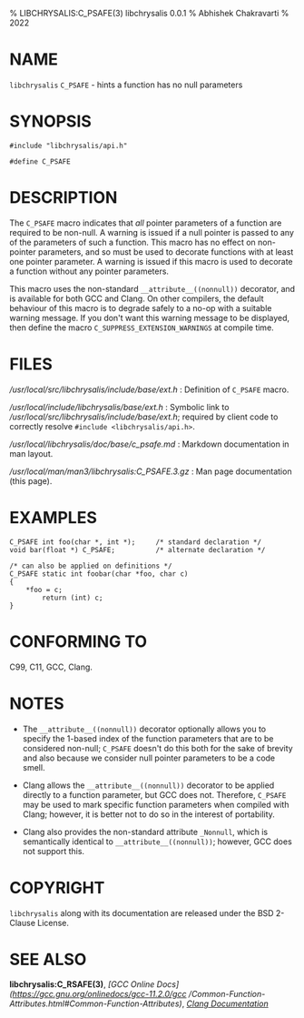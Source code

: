% LIBCHRYSALIS:C_PSAFE(3) libchrysalis 0.0.1
% Abhishek Chakravarti
% 2022


# NAME

`libchrysalis` `C_PSAFE` - hints a function has no null parameters


# SYNOPSIS

```
#include "libchrysalis/api.h"

#define C_PSAFE
```

 
# DESCRIPTION

The `C_PSAFE` macro indicates that _all_ pointer parameters of a function are
required to be non-null. A warning is issued if a null pointer is passed to any
of the parameters of such a function. This macro has no effect on non-pointer
parameters, and so must be used to decorate functions with at least one pointer
parameter. A warning is issued if this macro is used to decorate a function
without any pointer parameters.

This macro uses the non-standard `__attribute__((nonnull))` decorator, and is
available for both GCC and Clang. On other compilers, the default behaviour of
this macro is to degrade safely to a no-op with a suitable warning message. If
you don't want this warning message to be displayed, then define the macro
`C_SUPPRESS_EXTENSION_WARNINGS` at compile time.


# FILES

*/usr/local/src/libchrysalis/include/base/ext.h*
: Definition of `C_PSAFE` macro.

*/usr/local/include/libchrysalis/base/ext.h*
: Symbolic link to */usr/local/src/libchrysalis/include/base/ext.h*; required by
client code to correctly resolve `#include <libchrysalis/api.h>`.

*/usr/local/libchrysalis/doc/base/c_psafe.md*
: Markdown documentation in man layout.

*/usr/local/man/man3/libchrysalis:C_PSAFE.3.gz*
: Man page documentation (this page).


# EXAMPLES

```
C_PSAFE int foo(char *, int *);     /* standard declaration */
void bar(float *) C_PSAFE;          /* alternate declaration */

/* can also be applied on definitions */
C_PSAFE static int foobar(char *foo, char c)
{
	*foo = c;
      	return (int) c;
}
```

# CONFORMING TO

C99, C11, GCC, Clang.


# NOTES

- The `__attribute__((nonnull))` decorator optionally allows you to
  specify the 1-based index of the function parameters that are to be
  considered non-null; `C_PSAFE` doesn't do this both for the sake of
  brevity and also because we consider null pointer parameters to be a
  code smell.

- Clang allows the `__attribute__((nonnull))` decorator to be applied
  directly to a function parameter, but GCC does not. Therefore,
  `C_PSAFE` may be used to mark specific function parameters when
  compiled with Clang; however, it is better not to do so in the
  interest of portability.

- Clang also provides the non-standard attribute `_Nonnull`, which is
  semantically identical to `__attribute__((nonnull))`; however, GCC
  does not support this.


# COPYRIGHT

`libchrysalis` along with its documentation are released under the BSD 2-Clause
License.


# SEE ALSO

**libchrysalis:C_RSAFE(3)**, 
*[GCC Online Docs](https://gcc.gnu.org/onlinedocs/gcc-11.2.0/gcc
/Common-Function-Attributes.html#Common-Function-Attributes)*,
*[Clang Documentation](https://clang.llvm.org/docs/AttributeReference.html)*

